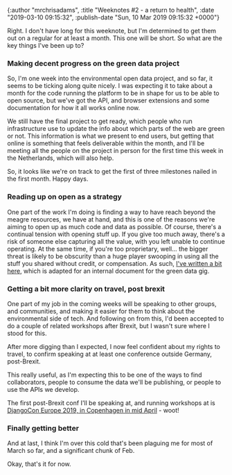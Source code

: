 

{:author "mrchrisadams", :title "Weeknotes #2 - a return to health", :date "2019-03-10 09:15:32", :publish-date "Sun, 10 Mar 2019 09:15:32 +0000"}



<!-- content below -->

<!-- wp:paragraph -->
<p>Right. I don't have long for this weeknote, but I'm determined to get them out on a regular for at least a month. This one will be short. So what are the key things I've been up to?</p>
<!-- /wp:paragraph -->

<!-- wp:heading {"level":3} -->
<h3>Making decent progress on the green data project<br></h3>
<!-- /wp:heading -->

<!-- wp:paragraph -->
<p>So, I'm one week into the environmental open data project, and so far, it seems to be ticking along quite nicely. I was expecting it to take about a month for the code running the platform to be in shape for us to be able to open source, but we've got the API, and browser extensions and some documentation  for how it all works online now.</p>
<!-- /wp:paragraph -->

<!-- wp:paragraph -->
<p>We still have the final project to get ready, which people who run infrastructure use to update the info about which parts of the web are green or not. This information is what we present to end users, but getting that online is something that feels deliverable within the month, and I'll be meeting all the people on the project in person for the first time this week in the Netherlands, which will also help.</p>
<!-- /wp:paragraph -->

<!-- wp:paragraph -->
<p>So, it looks like we're on track to get the first of three milestones nailed in the first month. Happy days.</p>
<!-- /wp:paragraph -->

<!-- wp:heading {"level":3} -->
<h3>Reading up on open as a strategy</h3>
<!-- /wp:heading -->

<!-- wp:paragraph -->
<p>One part of the work I'm doing is finding a way to have reach beyond the meagre resources, we have at hand, and this is one of the reasons we're aiming to open up as much code and data as possible. Of course, there's a continual tension with opening stuff up. If you give too much away, there's a risk of someone else capturing all the value, with you left unable to continue operating. At the same time, if you're too proprietary, well… the bigger threat is likely to be obscurity than a huge player swooping in using all the stuff you shared without credit, or compensation. As such, <a href="https://blog.chrisadams.me.uk/2019/03/04/a-quick-summary-of-my-understanding-of-software-licensing-when-it-comes-to-building-digital-products/">I've written a bit here</a>, which is adapted for an internal document for the green data gig.<br></p>
<!-- /wp:paragraph -->

<!-- wp:heading {"level":3} -->
<h3>Getting a bit more clarity on travel, post brexit</h3>
<!-- /wp:heading -->

<!-- wp:paragraph -->
<p>One part of my job in the coming weeks will be speaking to other groups, and communities, and making it easier for them to think about the environmental side of tech. And following on from this, I'd been accepted to do a couple of related workshops after Brexit, but I wasn't sure where I stood for this.</p>
<!-- /wp:paragraph -->

<!-- wp:paragraph -->
<p>After more digging than I expected, I now feel confident about my rights to travel, to confirm speaking at at least one conference outside Germany, post-Brexit.</p>
<!-- /wp:paragraph -->

<!-- wp:paragraph -->
<p>This really useful, as I'm expecting this to be one of the ways to find collaborators, people to consume the data we'll be publishing, or people to use the APIs we develop.</p>
<!-- /wp:paragraph -->

<!-- wp:paragraph -->
<p>The first post-Brexit conf I'll be speaking at, and running workshops at is <a href="https://2019.djangocon.eu/">DjangoCon Europe 2019, in Copenhagen in mid April</a> - woot!<br></p>
<!-- /wp:paragraph -->

<!-- wp:heading {"level":3} -->
<h3>Finally getting better</h3>
<!-- /wp:heading -->

<!-- wp:paragraph -->
<p>And at last, I think I'm over this cold that's been plaguing me for most of March so far, and a significant chunk of Feb. </p>
<!-- /wp:paragraph -->

<!-- wp:paragraph -->
<p>Okay, that's it for now.<br></p>
<!-- /wp:paragraph -->

<!-- wp:paragraph -->
<p></p>
<!-- /wp:paragraph -->

